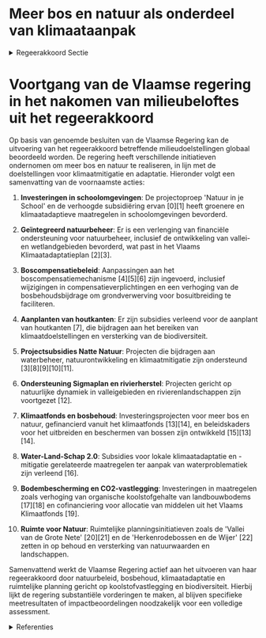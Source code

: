 # Meer bos en natuur als onderdeel van klimaataanpak

<details>
        <summary>Regeerakkoord Sectie </summary>
        <p>2.3.2 Meer bos en natuur als onderdeel van klimaataanpak Ook buiten het Natura 2000-beleid zetten we natuur actief in om de klimaatverandering te milderen. Bossen, moerassen en graslanden leggen koolstof vast en bufferen wateroverlast, droogte en hitte-effecten. We herstellen gezonde ecosystemen en realiseren versneld een sterk samenhangend geheel van natuur-, bos- en valleigebieden, die kwaliteitsvol ingericht worden. We vrijwaren bestaande waardevolle bossen maximaal en zorgen voor een snelle, effectieve boscompensatie. We leggen tegen 2030 10.000 ha bijkomend bos aan, waarvan 4.000 ha tijdens deze regeerperiode. Hiermee komen we tegemoet aan de grote vraag naar beleefbaar groen in dichtbevolkte of bosarme gebieden. Samen met de waterbeheerders herstellen we de natuurlijke dynamiek in valleigebieden. We benutten de bergingscapaciteit van beek- en rivierlandschappen maximaal, en creëren waar wenselijk bijkomende natte natuur. We werken het geactualiseerd Sigmaplan en het project Rivierherstel Leie verder af en maken een gebieds-gericht programma op voor herstel en inrichting van (gedegradeerde) wetlands met oog op waterbe-heersing, natuurontwikkeling en klimaatmitigatie. De komende tien jaar willen we netto geen koolstof uit onze bodems verliezen. Naast inspanningen om meer koolstof vast te leggen in landbouwbodems, moeten we meer koolstof opslaan in bossen, waterrijke gebieden en (half) natuurlijke graslanden. We investeren daartoe in bijkomende bossen en natte natuur, beheren (half)natuurlijke graslanden, bossen en waterrijke gebieden gerichter. We maken werk van een bodemkoolstofmonitoringnetwerk. Investeringen in natuur en bos als klimaatbuffers worden o.a. ondersteund vanuit het klimaatfonds. </p>
        </details> 

# Voortgang van de Vlaamse regering in het nakomen van milieubeloftes uit het regeerakkoord

Op basis van genoemde besluiten van de Vlaamse Regering kan de uitvoering van het regeerakkoord betreffende milieudoelstellingen globaal beoordeeld worden. De regering heeft verschillende initiatieven ondernomen om meer bos en natuur te realiseren, in lijn met de doelstellingen voor klimaatmitigatie en adaptatie. Hieronder volgt een samenvatting van de voornaamste acties:

1. **Investeringen in schoolomgevingen**: De projectoproep 'Natuur in je School' en de verhoogde subsidiëring ervan \[0\]\[1\] heeft groenere en klimaatadaptieve maatregelen in schoolomgevingen bevorderd.

2. **Geïntegreerd natuurbeheer**: Er is een verlenging van financiële ondersteuning voor natuurbeheer, inclusief de ontwikkeling van vallei- en wetlandgebieden bevorderd, wat past in het Vlaams Klimaatadaptatieplan \[2\]\[3\].

3. **Boscompensatiebeleid**: Aanpassingen aan het boscompensatiemechanisme \[4\]\[5\]\[6\] zijn ingevoerd, inclusief wijzigingen in compensatieverplichtingen en een verhoging van de bosbehoudsbijdrage om grondverwerving voor bosuitbreiding te faciliteren.

4. **Aanplanten van houtkanten**: Er zijn subsidies verleend voor de aanplant van houtkanten \[7\], die bijdragen aan het bereiken van klimaatdoelstellingen en versterking van de biodiversiteit.

5. **Projectsubsidies Natte Natuur**: Projecten die bijdragen aan waterbeheer, natuurontwikkeling en klimaatmitigatie zijn ondersteund \[3\]\[8\]\[9\]\[10\]\[11\].

6. **Ondersteuning Sigmaplan en rivierherstel**: Projecten gericht op natuurlijke dynamiek in valleigebieden en rivierenlandschappen zijn voortgezet \[12\].

7. **Klimaatfonds en bosbehoud**: Investeringsprojecten voor meer bos en natuur, gefinancierd vanuit het klimaatfonds \[13\]\[14\], en beleidskaders voor het uitbreiden en beschermen van bossen zijn ontwikkeld \[15\]\[13\]\[14\].

8. **Water-Land-Schap 2.0**: Subsidies voor lokale klimaatadaptatie en -mitigatie gerelateerde maatregelen ter aanpak van waterproblematiek zijn verleend \[16\].

9. **Bodembescherming en CO2-vastlegging**: Investeringen in maatregelen zoals verhoging van organische koolstofgehalte van landbouwbodems \[17\]\[18\] en cofinanciering voor allocatie van middelen uit het Vlaams Klimaatfonds \[19\].

10. **Ruimte voor Natuur**: Ruimtelijke planningsinitiatieven zoals de 'Vallei van de Grote Nete' \[20\]\[21\] en de 'Herkenrodebossen en de Wijer' \[22\] zetten in op behoud en versterking van natuurwaarden en landschappen.

Samenvattend werkt de Vlaamse Regering actief aan het uitvoeren van haar regeerakkoord door natuurbeleid, bosbehoud, klimaatadaptatie en ruimtelijke planning gericht op koolstofvastlegging en biodiversiteit. Hierbij lijkt de regering substantiële vorderingen te maken, al blijven specifieke meetresultaten of impactbeoordelingen noodzakelijk voor een volledige assessment.

<details>
        <summary> Referenties</summary>
        **[\[0\]](https://beslissingenvlaamseregering.vlaanderen.be/?search=Projectoproep%20%27Natuur%20in%20je%20school%202023%27&dateOption=select&startDate=2023-03-31T08%3A00%3A00Z&endDate=2023-03-31T08%3A00%3A00Z)** : **(2023-03-31)** Projectoproep 'Natuur in je school 2023' 

**[\[1\]](https://beslissingenvlaamseregering.vlaanderen.be/?search=Projectoproep%20%27Natuur%20in%20je%20school%27%202023%3A%20bijkomend%20budget&dateOption=select&startDate=2023-12-22T09%3A00%3A00Z&endDate=2023-12-22T09%3A00%3A00Z)** : **(2023-12-22)** Projectoproep 'Natuur in je school' 2023: bijkomend budget 

**[\[2\]](https://beslissingenvlaamseregering.vlaanderen.be/?search=Verlenging%20verhoogde%20subsidi%C3%ABring%20van%20planning%2C%20ontwikkeling%20en%20uitvoering%20van%20ge%C3%AFntegreerd%20natuurbeheer&dateOption=select&startDate=2023-03-17T09%3A00%3A00Z&endDate=2023-03-17T09%3A00%3A00Z)** : **(2023-03-17)** Verlenging verhoogde subsidiëring van planning, ontwikkeling en uitvoering van geïntegreerd natuurbeheer 

**[\[3\]](https://beslissingenvlaamseregering.vlaanderen.be/?search=Verlenging%20verhoogde%20subsidi%C3%ABring%20van%20planning%2C%20ontwikkeling%20en%20uitvoering%20van%20ge%C3%AFntegreerd%20natuurbeheer&dateOption=select&startDate=2023-06-30T08%3A00%3A00Z&endDate=2023-06-30T08%3A00%3A00Z)** : **(2023-06-30)** Verlenging verhoogde subsidiëring van planning, ontwikkeling en uitvoering van geïntegreerd natuurbeheer 

**[\[4\]](https://beslissingenvlaamseregering.vlaanderen.be/?search=Aanpassing%20boscompensatiemechanisme&dateOption=select&startDate=2023-12-22T09%3A00%3A00Z&endDate=2023-12-22T09%3A00%3A00Z)** : **(2023-12-22)** Aanpassing boscompensatiemechanisme 

**[\[5\]](https://beslissingenvlaamseregering.vlaanderen.be/?search=Wijziging%20boscompensatiemechanisme%3A%20optrekken%20bosbehoudsbijdrage&dateOption=select&startDate=2023-10-06T08%3A00%3A00Z&endDate=2023-10-06T08%3A00%3A00Z)** : **(2023-10-06)** Wijziging boscompensatiemechanisme: optrekken bosbehoudsbijdrage 

**[\[6\]](https://beslissingenvlaamseregering.vlaanderen.be/?search=Wijziging%20boscompensatiemechanisme%3A%20optrekken%20bosbehoudsbijdrage&dateOption=select&startDate=2023-12-22T09%3A00%3A00Z&endDate=2023-12-22T09%3A00%3A00Z)** : **(2023-12-22)** Wijziging boscompensatiemechanisme: optrekken bosbehoudsbijdrage 

**[\[7\]](https://beslissingenvlaamseregering.vlaanderen.be/?search=Vlaams%20Klimaatfonds%3A%20projectoproep%20%27aanplant%20houtkanten%20lokale%20besturen%27&dateOption=select&startDate=2022-12-16T09%3A00%3A00Z&endDate=2022-12-16T09%3A00%3A00Z)** : **(2022-12-16)** Vlaams Klimaatfonds: projectoproep 'aanplant houtkanten lokale besturen' 

**[\[8\]](https://beslissingenvlaamseregering.vlaanderen.be/?search=Vlaams%20standpunt%20Natuurherstelwet&dateOption=select&startDate=2023-04-21T08%3A00%3A00Z&endDate=2023-04-21T08%3A00%3A00Z)** : **(2023-04-21)** Vlaams standpunt Natuurherstelwet 

**[\[9\]](https://beslissingenvlaamseregering.vlaanderen.be/?search=Ontwerp%20van%20samenwerkingsovereenkomst%20Regionale%20Landschappen%20ter%20ondersteuning%20van%20hun%20bijdrage%20aan%20de%20uitvoering%20van%20het%20Vlaams%20Klimaatadaptatieplan&dateOption=select&startDate=2023-08-31T08%3A00%3A00Z&endDate=2023-08-31T08%3A00%3A00Z)** : **(2023-08-31)** Ontwerp van samenwerkingsovereenkomst Regionale Landschappen ter ondersteuning van hun bijdrage aan de uitvoering van het Vlaams Klimaatadaptatieplan 

**[\[10\]](https://beslissingenvlaamseregering.vlaanderen.be/?search=Plan%20Vlaamse%20Veerkracht%3A%20wijziging%20subsidiebesluit%20inrichtingen%20en%20aankopen%20in%20het%20kader%20van%20natte%20natuur%20%28Blue%20deal%29&dateOption=select&startDate=2021-04-30T08%3A00%3A00Z&endDate=2021-04-30T08%3A00%3A00Z)** : **(2021-04-30)** Plan Vlaamse Veerkracht: wijziging subsidiebesluit inrichtingen en aankopen in het kader van natte natuur (Blue deal) 

**[\[11\]](https://beslissingenvlaamseregering.vlaanderen.be/?search=Plan%20Vlaamse%20Veerkracht%3A%20subsidieregels%20voor%20de%20uitvoering%20van%20maatregelen%20met%20een%20gunstig%20effect%20op%20milieu%2C%20klimaat%20of%20biodiversiteit&dateOption=select&startDate=2021-09-10T08%3A00%3A00Z&endDate=2021-09-10T08%3A00%3A00Z)** : **(2021-09-10)** Plan Vlaamse Veerkracht: subsidieregels voor de uitvoering van maatregelen met een gunstig effect op milieu, klimaat of biodiversiteit 

**[\[12\]](https://beslissingenvlaamseregering.vlaanderen.be/?search=Vlaams%20Klimaatfonds%3A%20%E2%80%98Minder%20wateroverlast%20en%20droogte%20door%20een%20herstel%20van%20valleien%20en%20wetlands%20in%20het%20Demer-%20en%20het%20IJzerbekken%E2%80%99&dateOption=select&startDate=2023-12-22T09%3A00%3A00Z&endDate=2023-12-22T09%3A00%3A00Z)** : **(2023-12-22)** Vlaams Klimaatfonds: ‘Minder wateroverlast en droogte door een herstel van valleien en wetlands in het Demer- en het IJzerbekken’ 

**[\[13\]](https://beslissingenvlaamseregering.vlaanderen.be/?search=Bosuitbreidingsdecreet&dateOption=select&startDate=2022-05-13T08%3A00%3A00Z&endDate=2022-05-13T08%3A00%3A00Z)** : **(2022-05-13)** Bosuitbreidingsdecreet 

**[\[14\]](https://beslissingenvlaamseregering.vlaanderen.be/?search=Bosuitbreidingsdecreet&dateOption=select&startDate=2022-02-18T09%3A00%3A00Z&endDate=2022-02-18T09%3A00%3A00Z)** : **(2022-02-18)** Bosuitbreidingsdecreet 

**[\[15\]](https://beslissingenvlaamseregering.vlaanderen.be/?search=Bosuitbreidingsdecreet&dateOption=select&startDate=2021-07-19T18%3A30%3A00Z&endDate=2021-07-19T18%3A30%3A00Z)** : **(2021-07-19)** Bosuitbreidingsdecreet 

**[\[16\]](https://beslissingenvlaamseregering.vlaanderen.be/?search=Water-Land-Schap%202.0%3A%20subsidiebesluiten&dateOption=select&startDate=2023-04-28T08%3A00%3A00Z&endDate=2023-04-28T08%3A00%3A00Z)** : **(2023-04-28)** Water-Land-Schap 2.0: subsidiebesluiten 

**[\[17\]](https://beslissingenvlaamseregering.vlaanderen.be/?search=Plan%20Vlaamse%20Veerkracht%3A%20subsidieregels%20voor%20de%20uitvoering%20van%20maatregelen%20met%20een%20gunstig%20effect%20op%20milieu%2C%20klimaat%20of%20biodiversiteit&dateOption=select&startDate=2021-07-16T06%3A00%3A00Z&endDate=2021-07-16T06%3A00%3A00Z)** : **(2021-07-16)** Plan Vlaamse Veerkracht: subsidieregels voor de uitvoering van maatregelen met een gunstig effect op milieu, klimaat of biodiversiteit 

**[\[18\]](https://beslissingenvlaamseregering.vlaanderen.be/?search=925.000%20euro%20naar%20het%20Departement%20Landbouw%20en%20Visserij%20voor%20de%20maatregel%20%27verhogen%20van%20het%20effectieve%20organische%20koolstofgehalte%20van%20bouwland%20via%20het%20teeltplan%27&dateOption=select&startDate=2021-07-16T06%3A00%3A00Z&endDate=2021-07-16T06%3A00%3A00Z)** : **(2021-07-16)** 925.000 euro naar het Departement Landbouw en Visserij voor de maatregel 'verhogen van het effectieve organische koolstofgehalte van bouwland via het teeltplan' 

**[\[19\]](https://beslissingenvlaamseregering.vlaanderen.be/?search=Visienota%20%27Cofinanciering%20in%20functie%20van%20de%20kosteneffici%C3%ABntie%20voor%20allocatie%20van%20middelen%20uit%20het%20Vlaams%20Klimaatfonds%20voor%20Vlaamse%20mitigatiemaatregelen%27&dateOption=select&startDate=2020-09-11T08%3A00%3A00Z&endDate=2020-09-11T08%3A00%3A00Z)** : **(2020-09-11)** Visienota 'Cofinanciering in functie van de kostenefficiëntie voor allocatie van middelen uit het Vlaams Klimaatfonds voor Vlaamse mitigatiemaatregelen' 

**[\[20\]](https://beslissingenvlaamseregering.vlaanderen.be/?search=Opstart%20ge%C3%AFntegreerd%20planningsproces%20gewestelijk%20ruimtelijk%20uitvoeringsplan%20%E2%80%98Vallei%20van%20de%20Grote%20Nete%20van%20E313%20tot%20Hellebrug%E2%80%99&dateOption=select&startDate=2021-12-17T09%3A00%3A00Z&endDate=2021-12-17T09%3A00%3A00Z)** : **(2021-12-17)** Opstart geïntegreerd planningsproces gewestelijk ruimtelijk uitvoeringsplan ‘Vallei van de Grote Nete van E313 tot Hellebrug’ 

**[\[21\]](https://beslissingenvlaamseregering.vlaanderen.be/?search=GRUP%20%27Vallei%20van%20de%20Kleine%20Nete%20en%20Aa%20van%20Kasterlee%20tot%20Grobbendonk%E2%80%99%20en%20wijziging%20beschermd%20cultuur-historisch%20landschap%20%27Snepkensvijver%20met%20omgeving%20%28Grote%20Heide%2C%20Schoutenheide%29%27&dateOption=select&startDate=2023-12-11T17%3A00%3A00Z&endDate=2023-12-11T17%3A00%3A00Z)** : **(2023-12-11)** GRUP 'Vallei van de Kleine Nete en Aa van Kasterlee tot Grobbendonk’ en wijziging beschermd cultuur-historisch landschap 'Snepkensvijver met omgeving (Grote Heide, Schoutenheide)' 

**[\[22\]](https://beslissingenvlaamseregering.vlaanderen.be/?search=Opstart%20ge%C3%AFntegreerd%20planningsproces%20gewestelijk%20ruimtelijk%20uitvoeringsplan%20%E2%80%98Herkenrodebossen%20en%20de%20Wijer%E2%80%99&dateOption=select&startDate=2021-09-03T10%3A00%3A00Z&endDate=2021-09-03T10%3A00%3A00Z)** : **(2021-09-03)** Opstart geïntegreerd planningsproces gewestelijk ruimtelijk uitvoeringsplan ‘Herkenrodebossen en de Wijer’ 
        </details> 

